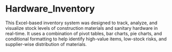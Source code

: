 # Hardware_Inventory
This Excel-based inventory system was designed to track, analyze, and visualize stock levels of construction materials and sanitary hardware in real-time. It uses a combination of pivot tables, bar charts, pie charts, and conditional formatting to help identify high-value items, low-stock risks, and supplier-wise distribution of materials.
